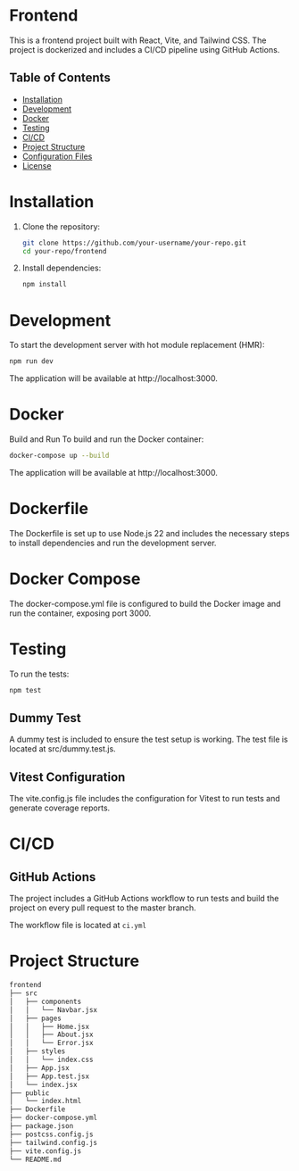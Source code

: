 # Frontend

This is a frontend project built with React, Vite, and Tailwind CSS. The project is dockerized and includes a CI/CD pipeline using GitHub Actions.

## Table of Contents

- [Installation](#installation)
- [Development](#development)
- [Docker](#docker)
- [Testing](#testing)
- [CI/CD](#cicd)
- [Project Structure](#project-structure)
- [Configuration Files](#configuration-files)
- [License](#license)

# Installation

1. Clone the repository:

   ```sh
   git clone https://github.com/your-username/your-repo.git
   cd your-repo/frontend

   ```

2. Install dependencies:

   ```sh
   npm install
   ```

# Development

To start the development server with hot module replacement (HMR):

```sh
npm run dev
```

The application will be available at http://localhost:3000.

# Docker

Build and Run
To build and run the Docker container:

```sh
docker-compose up --build
```

The application will be available at http://localhost:3000.

# Dockerfile

The Dockerfile is set up to use Node.js 22 and includes the necessary steps to install dependencies and run the development server.

# Docker Compose

The docker-compose.yml file is configured to build the Docker image and run the container, exposing port 3000.

# Testing

To run the tests:

```sh
npm test
```

## Dummy Test

A dummy test is included to ensure the test setup is working. The test file is located at src/dummy.test.js.

## Vitest Configuration

The vite.config.js file includes the configuration for Vitest to run tests and generate coverage reports.

# CI/CD

## GitHub Actions

The project includes a GitHub Actions workflow to run tests and build the project on every pull request to the master branch.

The workflow file is located at `ci.yml`

# Project Structure

```sh
frontend
├── src
│   ├── components
│   │   └── Navbar.jsx
│   ├── pages
│   │   ├── Home.jsx
│   │   ├── About.jsx
│   │   └── Error.jsx
│   ├── styles
│   │   └── index.css
│   ├── App.jsx
│   ├── App.test.jsx
│   └── index.jsx
├── public
│   └── index.html
├── Dockerfile
├── docker-compose.yml
├── package.json
├── postcss.config.js
├── tailwind.config.js
├── vite.config.js
└── README.md
```
